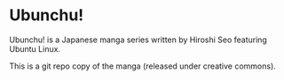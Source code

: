 # Ubunchu!

Ubunchu! is a Japanese manga series written by Hiroshi Seo featuring Ubuntu Linux.

This is a git repo copy of the manga (released under creative commons).
